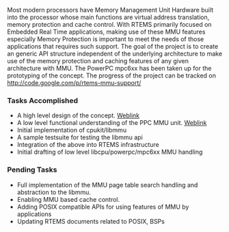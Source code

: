 Most modern processors have Memory Management Unit Hardware built into the processor whose main functions are virtual address translation, memory protection and cache control. With RTEMS primarily focused on Embedded Real Time applications, making use of these MMU features especially Memory Protection is important to meet the needs of those applications that requires such support. The goal of the project is to create an generic API structure independent of the underlying architecture to make use of the memory protection and caching features of any given architecture with MMU. The PowerPC mpc6xx has been taken up for the prototyping of the concept. The progress of the project can be tracked on http://code.google.com/p/rtems-mmu-support/


### Tasks Accomplished ###


  * A high level design of the concept. [Weblink](http://www.rtems.com/wiki/index.php/MMU_Support#Design_Notes)
  * A low level functional understanding of the PPC MMU unit. [Weblink ](http://tuxmaniac.com/work/gsoc/MMU%20Functional%20Flow.html)
  * Initial implementation of cpukit/libmmu
  * A sample testsuite for testing the libmmu api
  * Integration of the above into RTEMS infrastructure
  * Initial drafting of low level libcpu/powerpc/mpc6xx MMU handling


### Pending Tasks ###

  * Full implementation of the MMU page table search handling and abstraction to the libmmu.
  * Enabling MMU based cache control.
  * Adding POSIX compatible APIs for using features of MMU by applications
  * Updating RTEMS documents related to POSIX, BSPs